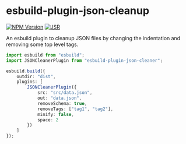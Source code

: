 # esbuild-plugin-json-cleanup

[![NPM Version](https://img.shields.io/npm/v/esbuild-plugin-json-cleanup)](https://www.npmjs.com/package/esbuild-plugin-json-cleanup)
[![JSR](https://jsr.io/badges/@afcms/esbuild-plugin-json-cleaner)](https://jsr.io/@afcms/esbuild-plugin-json-cleaner)

An esbuild plugin to cleanup JSON files by changing the indentation and removing some top level tags.

```typescript
import esbuild from "esbuild";
import JSONCleanerPlugin from "esbuild-plugin-json-cleaner";

esbuild.build({
    outdir: "dist",
    plugins: [
        JSONCleanerPlugin({
            src: "src/data.json",
            out: "data.json",
            removeSchema: true,
            removeTags: ["tag1", "tag2"],
            minify: false,
            space: 2
        })
    ]
});
```
